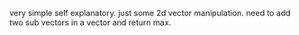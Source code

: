 very simple self explanatory. just some 2d vector manipulation. need to add two sub vectors in a vector 
and return max.